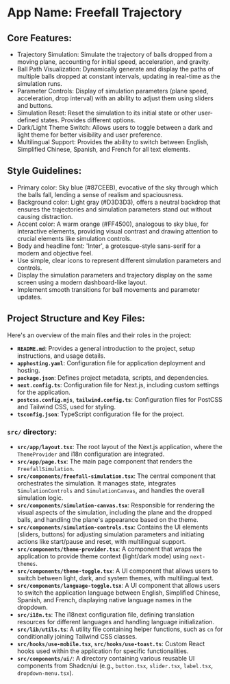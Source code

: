 # **App Name**: Freefall Trajectory

## Core Features:

- Trajectory Simulation: Simulate the trajectory of balls dropped from a moving plane, accounting for initial speed, acceleration, and gravity.
- Ball Path Visualization: Dynamically generate and display the paths of multiple balls dropped at constant intervals, updating in real-time as the simulation runs.
- Parameter Controls: Display of simulation parameters (plane speed, acceleration, drop interval) with an ability to adjust them using sliders and buttons.
- Simulation Reset: Reset the simulation to its initial state or other user-defined states. Provides different options.
- Dark/Light Theme Switch: Allows users to toggle between a dark and light theme for better visibility and user preference.
- Multilingual Support: Provides the ability to switch between English, Simplified Chinese, Spanish, and French for all text elements.

## Style Guidelines:

- Primary color: Sky blue (#87CEEB), evocative of the sky through which the balls fall, lending a sense of realism and spaciousness.
- Background color: Light gray (#D3D3D3), offers a neutral backdrop that ensures the trajectories and simulation parameters stand out without causing distraction.
- Accent color: A warm orange (#FF4500), analogous to sky blue, for interactive elements, providing visual contrast and drawing attention to crucial elements like simulation controls.
- Body and headline font: 'Inter', a grotesque-style sans-serif for a modern and objective feel.
- Use simple, clear icons to represent different simulation parameters and controls.
- Display the simulation parameters and trajectory display on the same screen using a modern dashboard-like layout.
- Implement smooth transitions for ball movements and parameter updates.

## Project Structure and Key Files:

Here's an overview of the main files and their roles in the project:

- **`README.md`**: Provides a general introduction to the project, setup instructions, and usage details.
- **`apphosting.yaml`**: Configuration file for application deployment and hosting.
- **`package.json`**: Defines project metadata, scripts, and dependencies.
- **`next.config.ts`**: Configuration file for Next.js, including custom settings for the application.
- **`postcss.config.mjs`**, **`tailwind.config.ts`**: Configuration files for PostCSS and Tailwind CSS, used for styling.
- **`tsconfig.json`**: TypeScript configuration file for the project.

### `src/` directory:

- **`src/app/layout.tsx`**: The root layout of the Next.js application, where the `ThemeProvider` and i18n configuration are integrated.
- **`src/app/page.tsx`**: The main page component that renders the `FreefallSimulation`.
- **`src/components/freefall-simulation.tsx`**: The central component that orchestrates the simulation. It manages state, integrates `SimulationControls` and `SimulationCanvas`, and handles the overall simulation logic.
- **`src/components/simulation-canvas.tsx`**: Responsible for rendering the visual aspects of the simulation, including the plane and the dropped balls, and handling the plane's appearance based on the theme.
- **`src/components/simulation-controls.tsx`**: Contains the UI elements (sliders, buttons) for adjusting simulation parameters and initiating actions like start/pause and reset, with multilingual support.
- **`src/components/theme-provider.tsx`**: A component that wraps the application to provide theme context (light/dark mode) using `next-themes`.
- **`src/components/theme-toggle.tsx`**: A UI component that allows users to switch between light, dark, and system themes, with multilingual text.
- **`src/components/language-toggle.tsx`**: A UI component that allows users to switch the application language between English, Simplified Chinese, Spanish, and French, displaying native language names in the dropdown.
- **`src/i18n.ts`**: The i18next configuration file, defining translation resources for different languages and handling language initialization.
- **`src/lib/utils.ts`**: A utility file containing helper functions, such as `cn` for conditionally joining Tailwind CSS classes.
- **`src/hooks/use-mobile.tsx`**, **`src/hooks/use-toast.ts`**: Custom React hooks used within the application for specific functionalities.
- **`src/components/ui/`**: A directory containing various reusable UI components from Shadcn/ui (e.g., `button.tsx`, `slider.tsx`, `label.tsx`, `dropdown-menu.tsx`).
